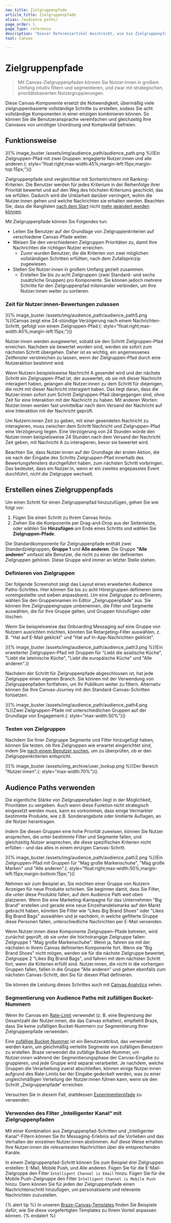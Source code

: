 ```yaml
---
nav_title: Zielgruppenpfade
article_title: Zielgruppenpfade 
alias: /audience_paths/
page_order: 1
page_type: reference
description: "Dieser Referenzartikel beschreibt, wie Sie Zielgruppenpfade in Ihrem Canvas verwenden können, um Nutzer:innen in großem Umfang intuitiv zu filtern und zu segmentieren, und zwar mit strategischen, prioritätsbasierten Nutzergruppierungen."
tool: Canvas

---
```


# Zielgruppenpfade 

> Mit Canvas-Zielgruppenpfaden können Sie Nutzer:innen in großem Umfang intuitiv filtern und segmentieren, und zwar mit strategischen, prioritätsbasierten Nutzergruppierungen. 

Diese Canvas-Komponente ersetzt die Notwendigkeit, übermäßig viele zielgruppenbasierte vollständige Schritte zu erstellen, sodass Sie acht vollständige Komponenten in einer einzigen kombinieren können. So können Sie die Benutzeransprache vereinfachen und gleichzeitig Ihre Canvases von unnötiger Unordnung und Komplexität befreien. 

## Funktionsweise

]({% image_buster /assets/img/audience_path/audience_path.png %})Ein Zielgruppen-Pfad mit zwei Gruppen: engagierte Nutzer:innen und alle anderen.{: style="float:right;max-width:45%;margin-left:15px;margin-top:15px;"}()

Zielgruppenpfade sind vergleichbar mit Sortiertrichtern mit Ranking-Kriterien. Die Benutzer werden für jedes Kriterium in der Reihenfolge ihrer Priorität bewertet und auf den Weg des höchsten Kriteriums geschickt, das sie erfüllen. Dadurch wird die Unklarheit darüber verringert, wohin die Nutzer:innen gehen und welche Nachrichten sie erhalten werden. Beachten Sie, dass die Ranglisten [nach dem Start]({{site.baseurl}}/post-launch_edits/) nicht [mehr geändert werden können]({{site.baseurl}}/post-launch_edits/).

Mit Zielgruppenpfade können Sie Folgendes tun:

- Leiten Sie Benutzer auf der Grundlage von Zielgruppenkriterien auf verschiedene Canvas-Pfade weiter.
- Weisen Sie den verschiedenen Zielgruppen Prioritäten zu, damit Ihre Nachrichten die richtigen Nutzer erreichen. 
  - Zuvor wurden Benutzer, die die Kriterien von zwei möglichen vollständigen Schritten erfüllten, nach dem Zufallsprinzip zugewiesen. 
- Stellen Sie Nutzer:innen in großem Umfang gezielt zusammen.
  - Erstellen Sie bis zu acht Zielgruppen (zwei Standard- und sechs zusätzliche Gruppen) pro Komponente. Sie können jedoch mehrere Schritte für den Zielgruppenpfad miteinander verbinden, um Ihre Nutzer:innen weiter zu sortieren. 

### Zeit für Nutzer:innen-Bewertungen zulassen

]({% image_buster /assets/img/audience_path/audience_path5.png %})Canvas zeigt eine 24-stündige Verzögerung nach einem Nachrichten-Schritt, gefolgt von einem Zielgruppen-Pfad.{: style="float:right;max-width:40%;margin-left:15px;"}()

Nutzer:innen werden ausgewertet, sobald sie den Schritt Zielgruppen-Pfad erreichen. Nachdem sie bewertet worden sind, werden sie sofort zum nächsten Schritt übergehen. Daher ist es wichtig, ein angemessenes Zeitfenster verstreichen zu lassen, wenn der Zielgruppen-Pfad durch eine Nutzeraktion bestimmt wird.

Wenn Nutzern beispielsweise Nachricht A gesendet wird und der nächste Schritt ein Zielgruppen-Pfad ist, der auswertet, ob sie mit dieser Nachricht interagiert haben, gelangen alle Nutzer:innen zu dem Schritt für diejenigen, die nicht mit dieser Nachricht interagiert haben. Das liegt daran, dass die Nutzer:innen sofort zum Schritt Zielgruppen-Pfad übergegangen sind, ohne Zeit für eine Interaktion mit der Nachricht zu haben. Mit anderen Worten: Nutzer:innen werden fast unmittelbar nach dem Versand der Nachricht auf eine Interaktion mit der Nachricht geprüft.

Um Nutzern:innen Zeit zu geben, mit einer gesendeten Nachricht zu interagieren, muss zwischen dem Schritt Nachricht und Zielgruppen-Pfad eine Verzögerung liegen. Eine Verzögerung von 24 Stunden würde den Nutzer:innen beispielsweise 24 Stunden nach dem Versand der Nachricht Zeit geben, mit Nachricht A zu interagieren, bevor sie bewertet wird.

Beachten Sie, dass Nutzer:innen auf der Grundlage der ersten Aktion, die sie nach der Eingabe des Schritts Zielgruppen-Pfad innerhalb des Bewertungsfensters durchgeführt haben, zum nächsten Schritt vorbringen. Das bedeutet, dass ein Nutzer:in, wenn er ein zweites angepasstes Event durchführt, nicht die Zielgruppe wechselt.

## Erstellen eines Zielgruppenpfads

Um einen Schritt für einen Zielgruppenpfad hinzuzufügen, gehen Sie wie folgt vor: 

1. Fügen Sie einen Schritt zu Ihrem Canvas hinzu. 
2. Ziehen Sie die Komponente per Drag-and-Drop aus der Seitenleiste, oder wählen Sie <i class="fas fa-plus-circle"></i> **Hinzufügen** am Ende eines Schritts und wählen Sie **Zielgruppen-Pfade**.

Die Standardkomponente für Zielgruppenpfade enthält zwei Standardzielgruppen, **Gruppe 1** und **Alle anderen**. Die Gruppe **"Alle anderen"** umfasst alle Benutzer, die nicht zu einer der definierten Zielgruppen gehören. Diese Gruppe wird immer an letzter Stelle stehen.

### Definieren von Zielgruppen

Der folgende Screenshot zeigt das Layout eines erweiterten Audience Paths-Schrittes. Hier können Sie bis zu acht Hörergruppen definieren (eine voreingestellte und sieben anpassbare). Um eine Zielgruppe zu definieren, wählen Sie den Gruppennamen im Editor „Zielgruppenpfade“ aus. Sie können Ihre Zielgruppengruppe umbenennen, die Filter und Segmente auswählen, die für Ihre Gruppe gelten, und Gruppen hinzufügen oder löschen.

Wenn Sie beispielsweise das Onboarding Messaging auf eine Gruppe von Nutzern ausrichten möchten, könnten Sie Retargeting-Filter auswählen, z. B. "Hat auf E-Mail geklickt" und "Hat auf In-App-Nachrichten geklickt".

]({% image_buster /assets/img/audience_path/audience_path3.png %})Ein erweiterter Zielgruppen-Pfad mit Gruppen für "Liebt die asiatische Küche", "Liebt die lateinische Küche", "Liebt die europäische Küche" und "Alle anderen".()

Nachdem der Schritt für Zielgruppenpfade abgeschlossen ist, hat jede Zielgruppe einen eigenen Branch. Sie können mit der Verwendung von Zielgruppenpfaden fortfahren, um Ihr Publikum weiter zu filtern. Alternativ können Sie Ihre Canvas-Journey mit den Standard-Canvas-Schritten fortsetzen. 

]({% image_buster /assets/img/audience_path/audience_path4.png %})Zwei Zielgruppen-Pfade mit unterschiedlichen Gruppen auf der Grundlage von Engagement.{: style="max-width:50%"}()

### Testen von Zielgruppen

Nachdem Sie Ihrer Zielgruppe Segmente und Filter hinzugefügt haben, können Sie testen, ob Ihre Zielgruppen wie erwartet eingerichtet sind, indem Sie [nach einem Benutzer suchen]({{site.baseurl}}/user_guide/engagement_tools/segments/creating_a_segment/), um zu überprüfen, ob er den Zielgruppenkriterien entspricht.

]({% image_buster /assets/img_archive/user_lookup.png %})Der Bereich "Nutzer:innen".{: style="max-width:70%"}()

## Audience Paths verwenden

Die eigentliche Stärke von Zielgruppenpfaden liegt in der Möglichkeit, Prioritäten zu vergeben. Auch wenn diese Funktion nicht strategisch eingesetzt werden muss, kann es vorkommen, dass einige Vermarkter bestimmte Produkte, wie z.B. Sonderangebote oder limitierte Auflagen, an die Nutzer herantragen. 

Indem Sie diesen Gruppen eine hohe Priorität zuweisen, können Sie Nutzer ansprechen, die unter bestimmte Filter und Segmente fallen, und gleichzeitig Nutzer ansprechen, die diese spezifischen Kriterien nicht erfüllen - und das alles in einem einzigen Canvas-Schritt.

]({% image_buster /assets/img/audience_path/audience_path2.png %})Ein Zielgruppen-Pfad mit Gruppen für "Mag große Markenschuhe", "Mag große Marken" und "Alle anderen".{: style="float:right;max-width:50%;margin-left:15px;margin-bottom:15px;"}()

Nehmen wir zum Beispiel an, Sie möchten einer Gruppe von Nutzern Anzeigen für neue Produkte schicken. Sie beginnen damit, dass Sie Filter, die unter diese Produkte fallen, auf dem Audience Path weit oben platzieren. Wenn Sie eine Marketing-Kampagne für das Unternehmen "Big Brand" erstellen und gerade eine neue Einzelhandelsmarke auf den Markt gebracht haben, könnten Sie Filter wie "Likes Big Brand Shoes" oder "Likes Big Brand Bags" auswählen und je nachdem, in welche gefilterte Gruppe diese Personen fallen, unterschiedliche Nachrichten per E-Mail versenden. 

Wenn Nutzer:innen diese Komponente Zielgruppen-Pfade betreten, wird zunächst geprüft, ob sie unter die höchstrangige Zielgruppe fallen: Zielgruppe 1 "Mag große Markenschuhe". Wenn ja, fahren sie mit der nächsten in Ihrem Canvas definierten Komponente fort. Wenn sie "Big Brand Shoes" nicht mögen, werden sie für die nächste Zielgruppe bewertet, Zielgruppe 2 "Likes Big Brand Bags", und fahren mit dem nächsten Schritt fort, wenn die Kriterien erfüllt sind. Nutzer:innen, die nicht in die vorherigen Gruppen fallen, fallen in die Gruppe "Alle anderen" und gehen ebenfalls zum nächsten Canvas-Schritt, den Sie für diesen Pfad definieren.

Sie können die Leistung dieses Schrittes auch mit [Canvas Analytics]({{site.baseurl}}/user_guide/engagement_tools/canvas/testing_canvases/measuring_and_testing_with_canvas_analytics/#performance-visualization) sehen.

### Segmentierung von Audience Paths mit zufälligen Bucket-Nummern

Wenn Ihr Canvas ein [Rate-Limit]({{site.baseurl}}/user_guide/engagement_tools/campaigns/building_campaigns/rate-limiting/) verwendet (z. B. eine Begrenzung der Gesamtzahl der Nutzer:innen, die das Canvas erhalten), empfiehlt Braze, dass Sie keine zufälligen Bucket-Nummern zur Segmentierung Ihrer Zielgruppenpfade verwenden. 

Eine [zufällige Bucket-Nummer]({{site.baseurl}}/user_guide/engagement_tools/testing/random_bucket_numbers/) ist ein Benutzerattribut, das verwendet werden kann, um gleichmäßig verteilte Segmente von zufälligen Benutzern zu erstellen. Braze verwendet die zufällige Bucket-Nummer, um Nutzer:innen während der Segmentierungsphase der Canvas-Eingabe zu gruppieren, und jede Gruppe wird separat verarbeitet. Je nachdem, welche Gruppen die Verarbeitung zuerst abschließen, können einige Nutzer:innen aufgrund des Rate-Limits bei der Eingabe gedeckelt werden, was zu einer ungleichmäßigen Verteilung der Nutzer:innen führen kann, wenn sie den Schritt „Zielgruppenpfade“ erreichen.

Versuchen Sie in diesem Fall, stattdessen [Experimentierpfade]({{site.baseurl}}/user_guide/engagement_tools/canvas/canvas_components/experiment_step/) zu verwenden.

### Verwenden des Filter „Intelligenter Kanal“ mit Zielgruppenpfaden

Mit einer Kombination aus Zielgruppenpfad-Schritten und „Intelligenter Kanal“-Filtern können Sie Ihr Messaging-Erlebnis auf die Vorlieben und das Verhalten der einzelnen Nutzer:innen abstimmen. Auf diese Weise erhalten Ihre Nutzer:innen die relevantesten Nachrichten über die entsprechenden Kanäle.

In einem Zielgruppenpfad-Schritt können Sie zum Beispiel drei Zielgruppen erstellen: E-Mail, Mobile Push, und Alle anderen. Fügen Sie für die E-Mail-Zielgruppe den Filter `Intelligent Channel is Email` hinzu. Fügen Sie für die Mobile Push-Zielgruppe den Filter `Intelligent Channel is Mobile Push` hinzu. Dann können Sie für jeden der Zielgruppenpfade einen Nachrichtenschritt hinzufügen, um personalisierte und relevante Nachrichten zuzustellen.

{% alert tip %}
In unseren [Braze-Canvas-Templates]({{site.baseurl}}/user_guide/engagement_tools/canvas/get_started/braze_templates) finden Sie Beispiele dafür, wie Sie diese vorgefertigten Templates zu Ihrem Vorteil anpassen können.
{% endalert %}
